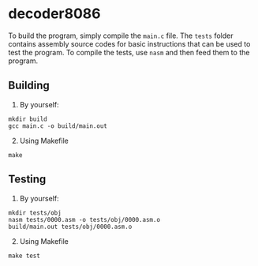 # decoder8086

To build the program, simply compile the `main.c` file. The `tests` folder contains assembly source codes for basic instructions that can be used to test the program. To compile the tests, use `nasm` and then feed them to the program.

## Building
1. By yourself:
```
mkdir build
gcc main.c -o build/main.out
```
2. Using Makefile
```
make
```

## Testing
1. By yourself:
```
mkdir tests/obj
nasm tests/0000.asm -o tests/obj/0000.asm.o
build/main.out tests/obj/0000.asm.o
```

2. Using Makefile
```
make test
```
